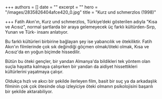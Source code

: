 +++
authors = []
date = ""
excerpt = ""
hero = "/images/2835826404afce420_0.jpg"
title = "Kurz und schmerzlos (1998)"

+++
Fatih Akın'ın, Kurz und schmerzlos, Türkiye’deki gösterilen adıyla "Kısa ve Acısız", normal şartlarda bir araya gelemeyecek üç farklı kültürden-Sırp, Yunan ve Türk- insanı anlatıyor.

 Bu farklı kültürleri birbirine bağlayan şey ise yabancılık ve ötekiliktir. Fatih Akın'ın filmlerinde çok sık değindiği göçmen olmak/öteki olmak, Kısa ve Acısız'da en yoğun biçimde hissedilir. 

Bütün bu öteki gençler, bir yandan Almanya'da bildikleri tek yöntem olan suçla hayatta kalmaya çalışırken bir yandan da aidiyet hissettikleri kültürlerini yaşatmaya çalışır.

 Oldukça hızlı ve akıcı bir şekilde ilerleyen film, basit bir suç ya da arkadaşlık filminin çok çok ötesinde olup izleyiciye öteki olmanın psikolojisini başarılı bir şekilde aktarabiliyor.